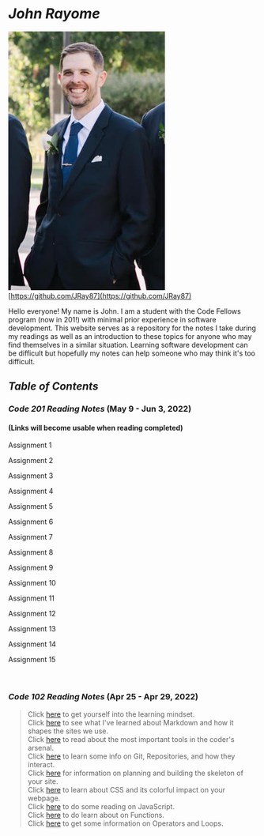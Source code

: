 # ***John Rayome***

![Me](ProfilePhoto.jpg)
[https://github.com/JRay87](https://github.com/JRay87)

Hello everyone! My name is John. I am a student with the Code Fellows program (now in 201!) with minimal prior experience in software development. This website serves as a repository for the notes I take during my readings as well as an introduction to these topics for anyone who may find themselves in a similar situation. Learning software development can be difficult but hopefully my notes can help someone who may think it's too difficult.  

## *Table of Contents*

### *Code 201 Reading Notes* (May 9 - Jun 3, 2022)

#### (Links will become usable when reading completed)

Assignment 1

Assignment 2

Assignment 3

Assignment 4

Assignment 5

Assignment 6

Assignment 7

Assignment 8

Assignment 9

Assignment 10

Assignment 11

Assignment 12

Assignment 13

Assignment 14

Assignment 15
</br>
</br>
</br>

### *Code 102 Reading Notes* (Apr 25 - Apr 29, 2022)

> Click [here](GrowthMindset.md) to get yourself into the learning mindset.</br>
> Click [here](Mrkdwnnotes.md) to see what I've learned about Markdown and how it shapes the sites we use.</br>
> Click [here](CodersComp.md) to read about the most important tools in the coder's arsenal.</br>
> Click [here](GitRepositories.md) to learn some info on Git, Repositories, and how they interact.</br>
> Click [here](Basicsofhtml.md) for information on planning and building the skeleton of your site.</br>
> Click [here](CSSNotes.md) to learn about CSS and its colorful impact on your webpage.</br>
> Click [here](JSNotes.md) to do some reading on JavaScript.</br>
>Click [here](Functions.md) to do learn about on Functions.</br>
> Click [here](Loops.md) to get some information on Operators and Loops.</br>
